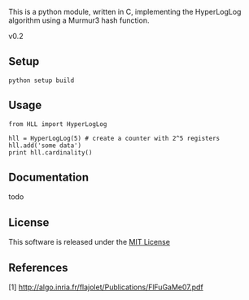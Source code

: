 This is a python module, written in C, implementing the HyperLogLog algorithm using a Murmur3 hash function.

v0.2

## Setup

    python setup build

## Usage

    from HLL import HyperLogLog
    
    hll = HyperLogLog(5) # create a counter with 2^5 registers
    hll.add('some data')
    print hll.cardinality()
    
## Documentation

todo
    
## License

This software is released under the [MIT License](https://gist.github.com/ascv/5123769)

## References

[1] http://algo.inria.fr/flajolet/Publications/FlFuGaMe07.pdf

